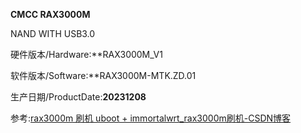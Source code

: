 **CMCC RAX3000M**

NAND WITH USB3.0

硬件版本/Hardware:**RAX3000M_V1

软件版本/Software:**RAX3000M-MTK.ZD.01

生产日期/ProductDate:**20231208**

参考:[rax3000m 刷机 uboot + immortalwrt_rax3000m刷机-CSDN博客](https://blog.csdn.net/qq_27158179/article/details/135440875)

